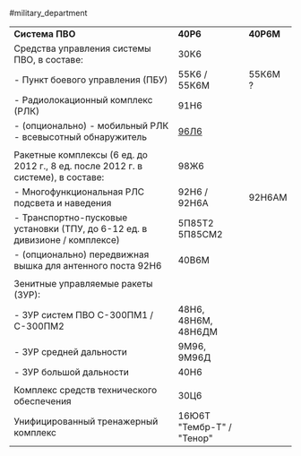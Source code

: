 #military_department 

|                                                                                  |                                                      |           |
| -------------------------------------------------------------------------------- | ---------------------------------------------------- | --------- |
| **Система ПВО**                                                                  | **40Р6**                                             | **40Р6М** |
| Средства управления системы ПВО, в составе:                                      | 30К6                                                 |           |
| - Пункт боевого управления (ПБУ)                                                 | 55К6 / 55К6М                                         | 55К6М ?   |
| - Радиолокационный комплекс (РЛК)                                                | 91Н6                                                 |           |
| - (опционально) - мобильный РЛК - всевысотный обнаружитель                       | [96Л6](http://militaryrussia.ru/blog/topic-805.html) |           |
|                                                                                  |                                                      |           |
| Ракетные комплексы (6 ед. до 2012 г., 8 ед. после 2012 г. в системе), в составе: | 98Ж6                                                 |           |
| - Многофункциональная РЛС подсвета и наведения                                   | 92Н6 / 92Н6А                                         | 92Н6АМ    |
| - Транспортно-пусковые установки (ТПУ, до 6-12 ед. в дивизионе / комплексе)      | 5П85Т2  <br>5П85СМ2                                  |           |
| - (опционально) передвижная вышка для антенного поста 92Н6                       | 40В6М                                                |           |
|                                                                                  |                                                      |           |
| Зенитные управляемые ракеты (ЗУР):                                               |                                                      |           |
| - ЗУР систем ПВО С-300ПМ1 / С-300ПМ2                                             | 48Н6, 48Н6М, 48Н6ДМ                                  |           |
| - ЗУР средней дальности                                                          | 9М96, 9М96Д                                          |           |
| - ЗУР большой дальности                                                          | 40Н6                                                 |           |
|                                                                                  |                                                      |           |
| Комплекс средств технического обеспечения                                        | 30Ц6                                                 |           |
| Унифицированный тренажерный комплекс                                             | 16Ю6Т "Тембр-Т" / "Те­нор"                           |           |